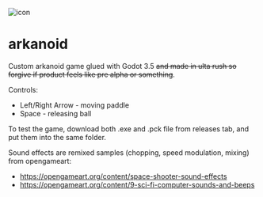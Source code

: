 ![icon](https://user-images.githubusercontent.com/28493424/222994486-f958b5c1-d202-4712-9533-50c1cce7ede0.png)
# arkanoid
Custom arkanoid game glued with Godot 3.5 ~~and made in ulta rush so forgive if product feels like pre alpha or something~~.

Controls:
- Left/Right Arrow - moving paddle
- Space - releasing ball

To test the game, download both .exe and .pck file from releases tab, and put them into the same folder.

Sound effects are remixed samples (chopping, speed modulation, mixing) from opengameart:  
- https://opengameart.org/content/space-shooter-sound-effects
- https://opengameart.org/content/9-sci-fi-computer-sounds-and-beeps
